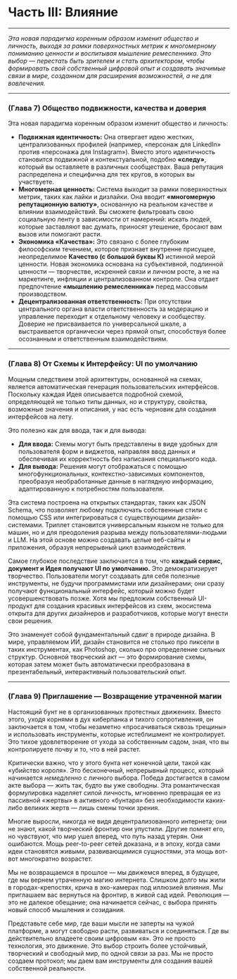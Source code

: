 # Часть III: Влияние

---

_Эта новая парадигма коренным образом изменит общество и личность, выходя за рамки поверхностных метрик к многомерному пониманию ценности и воспитывая мышление ремесленника. Это выбор — перестать быть зрителем и стать архитектором, чтобы формировать свой собственный цифровой опыт и создавать значимые связи в мире, созданном для расширения возможностей, а не для вовлечения._

---

### (Глава 7) Общество подвижности, качества и доверия

Эта новая парадигма коренным образом изменит общество и личность:

- **Подвижная идентичность:** Она отвергает идею жестких, централизованных профилей (например, «персонаж для LinkedIn» против «персонажа для Instagram»). Вместо этого идентичность становится подвижной и контекстуальной, подобно **«следу»**, который вы оставляете в различных сообществах. Ваша репутация распределена и специфична для тех кругов, в которых вы участвуете.
- **Многомерная ценность:** Система выходит за рамки поверхностных метрик, таких как лайки и дизлайки. Она вводит **«многомерную репутационную валюту»**, основанную на реальном качестве и влиянии взаимодействий. Вы сможете фильтровать свою социальную ленту в зависимости от намерений: искать людей, которые заставляют вас думать, приносят утешение, бросают вам вызов или помогают расти.
- **Экономика «Качества»:** Это связано с более глубоким философским течением, которое признает внутренне присущее, неопределимое **Качество (с большой буквы К)** истинной мерой ценности. Новая экономика основана на субъективной, подлинной ценности — творчестве, искренней связи и личном росте, а не на маркетинге, инфляции и централизованном контроле. Она отдает предпочтение **«мышлению ремесленника»** перед массовым производством.
- **Децентрализованная ответственность:** При отсутствии центрального органа власти ответственность за модерацию и управление переходит к отдельному человеку и сообществу. Доверие не присваивается по универсальной шкале, а выстраивается органически через прямой опыт, способствуя более осознанным и ответственным взаимодействиям.

---

### (Глава 8) От Схемы к Интерфейсу: UI по умолчанию

Мощным следствием этой архитектуры, основанной на схемах, является автоматическая генерация пользовательских интерфейсов. Поскольку каждая Идея описывается подробной схемой, определяющей не только типы данных, но и структуру, свойства, возможные значения и описания, у нас есть черновик для создания интерфейсов на лету.

Это полезно как для ввода, так и для вывода:

- **Для ввода:** Схемы могут быть представлены в виде удобных для пользователя форм и виджетов, направляя ввод данных и обеспечивая их корректность без написания специального кода.
- **Для вывода:** Решения могут отображаться с помощью многофункциональных, контекстно-зависимых компонентов, преобразуя необработанные данные в наглядную информацию, адаптированную к потребностям пользователя.

Эта система построена на открытых стандартах, таких как JSON Schema, что позволяет любому подключать собственные стили с помощью CSS или интегрироваться с существующими дизайн-системами. Триплет становится универсальным языком не только для машин, но и для преодоления разрыва между пользователями-людьми и LLM. На этой основе можно создавать целые веб-сайты и приложения, образуя непрерывный цикл взаимодействия.

Самое глубокое последствие заключается в том, что **каждый сервис, документ и Идея получают UI по умолчанию.** Это демократизирует творчество. Пользователи могут создавать для себя полезные инструменты, не будучи программистами или дизайнерами; они сразу получают функциональный интерфейс, который можно будет усовершенствовать позже. Хотя мы предложим собственный UI-продукт для создания красивых интерфейсов из схем, экосистема открыта для других дизайнеров и разработчиков, которые могут внести свои решения.

Это знаменует собой фундаментальный сдвиг в природе дизайна. В мире, управляемом ИИ, дизайн становится не столько про пиксели в таких инструментах, как Photoshop, сколько про определение сильных структур. Основной творческий акт — это формирование схемы, которая затем может быть автоматически преобразована в презентабельный, интерактивный пользовательский опыт.

---

### (Глава 9) Приглашение — Возвращение утраченной магии

Настоящий бунт не в организованных протестных движениях. Вместо этого, уходя корнями в дух киберпанка и тихого сопротивления, он заключается в том, чтобы незаметно «просачиваться сквозь трещины» и использовать инструменты, которые истеблишмент не контролирует. Это тихое удовлетворение от ухода за собственным садом, зная, что вы контролируете почву и то, что в ней растет.

Критически важно, что у этого бунта нет конечной цели, такой как «убийство короля». Это бесконечный, непрерывный процесс, который начинается _немедленно_ с личного выбора. Победа достигается в самом акте выбора — жить так, будто вы уже свободны. Эта романтическая формулировка наделяет силой личность, мгновенно превращая ее из пассивной «жертвы» в активного «бунтаря» без необходимости каких-либо великих жертв — лишь смены точки зрения.

Многие выросли, никогда не видя децентрализованного интернета; они не знают, какой творческий фронтир они упустили. Другие помнят его, но чувствуют, что мир ушел вперед, что путь назад утерян. Они ошибаются. Мощь peer-to-peer сетей доказана, и в эпоху, когда сами идеи становятся живыми, развивающимися сущностями, эта мощь вот-вот многократно возрастет.

Мы не возвращаемся в прошлое — мы движемся вперед, в будущее, где мы вернем утраченную магию интернета. Слишком долго мы жили в городах-крепостях, крича в эхо-камерах под иллюзией влияния. Мы приглашаем вас вернуться на фронтир, в живой сад идей. Революция — это не далекое обещание; она начинается сейчас, с выбора принять новый способ мышления и созидания.

Представьте себе мир, где ваши мысли не заперты на чужой платформе, а могут свободно расти, развиваться и соединяться. Где вы действительно владеете своим цифровым «я». Это не просто технология, это движение. Это выбор строить более устойчивый, творческий и свободный мир, по одной связи за раз. Мы не просто создаем протокол; мы даем вам инструменты для создания вашей собственной реальности.